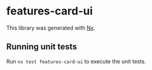 # features-card-ui

This library was generated with [Nx](https://nx.dev).

## Running unit tests

Run `nx test features-card-ui` to execute the unit tests.
